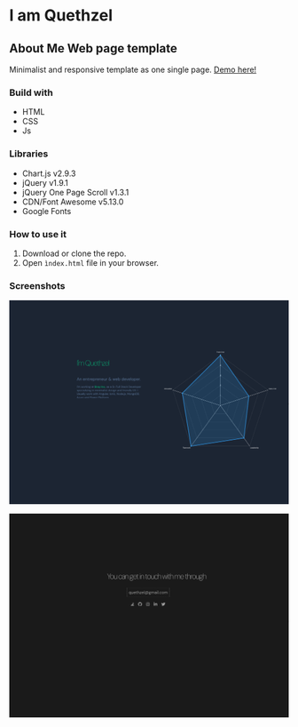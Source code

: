 # I am Quethzel 

## About Me Web page template
 
 Minimalist and responsive template as one single page. [Demo here!](https://quethzel.github.io/)

 ### Build with
 - HTML
 - CSS
 - Js
 ### Libraries
  - Chart.js v2.9.3
 - jQuery v1.9.1
 - jQuery One Page Scroll v1.3.1
 - CDN/Font Awesome v5.13.0 
 - Google Fonts

### How to use it
1. Download or clone the repo.
2. Open `ìndex.html` file in your browser.

### Screenshots

![Home Page](screenshot-1.png)

![Contact Page](screenshot-2.png)